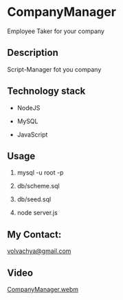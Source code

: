 # CompanyManager
Employee Taker for your company

## Description

Script-Manager fot you company

## Technology stack 

* NodeJS

* MySQL

* JavaScript

## Usage

1) mysql -u root -p

2) db/scheme.sql

3) db/seed.sql

4) node server.js

## My Contact: 

volvachya@gmail.com

## Video

[CompanyManager.webm](https://user-images.githubusercontent.com/60551329/220483019-5acdfbfc-ffe9-4ab5-b8f3-d6c6a25afdb1.webm)
